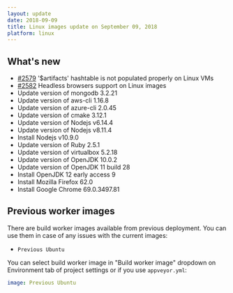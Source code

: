 ```yaml
---
layout: update
date: 2018-09-09
title: Linux images update on September 09, 2018
platform: linux
---
```


## What's new

* [#2579](https://github.com/appveyor/ci/issues/2579) '$artifacts' hashtable is not populated properly on Linux VMs
* [#2582](https://github.com/appveyor/ci/issues/2582) Headless browsers support on Linux images
* Update version of mongodb 3.2.21
* Update version of aws-cli 1.16.8
* Update version of azure-cli 2.0.45
* Update version of cmake 3.12.1
* Update version of Nodejs v6.14.4
* Update version of Nodejs v8.11.4
* Install Nodejs  v10.9.0
* Update version of Ruby 2.5.1
* Update version of virtualbox 5.2.18
* Update version of OpenJDK 10.0.2
* Update version of OpenJDK 11 build 28
* Install OpenJDK 12 early access 9
* Install Mozilla Firefox 62.0
* Install Google Chrome 69.0.3497.81

## Previous worker images

There are build worker images available from previous deployment. You can use them in case of any issues with the current images:

* `Previous Ubuntu`

You can select build worker image in "Build worker image" dropdown on Environment tab of project settings or if you use `appveyor.yml`:

```yaml
image: Previous Ubuntu
```